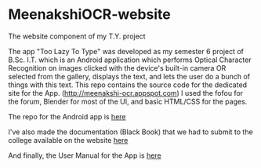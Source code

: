 MeenakshiOCR-website
====================

The website component of my T.Y. project


The app "Too Lazy To Type" was developed as my semester 6 project of B.Sc. I.T. which is an Android application which performs Optical Character Recognition on images clicked with the device's built-in camera OR selected from the gallery, displays the text, and lets the user do a bunch of things with this text.
This repo contains the source code for the dedicated site for the App. (http://meenakshi-ocr.appspot.com)
I used the fofou for the forum, Blender for most of the UI, and basic HTML/CSS for the pages.

The repo for the Android app is <a href="https://github.com/meenakshi-madan/MeenakshiOCR-Android">here</a>

I've also made the documentation (Black Book) that we had to submit to the college available on the website <a href="http://meenakshi-ocr.appspot.com/public/Black_Book.pdf">here</a>

And finally, the User Manual for the App is <a href="http://meenakshi-ocr.appspot.com/public/UserManual.pdf">here</a>
